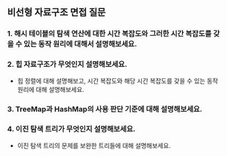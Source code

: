 ## 비선형 자료구조 면접 질문

### 1. 해시 테이블의 탐색 연산에 대한 시간 복잡도와 그러한 시간 복잡도를 갖을 수 있는 동작 원리에 대해서 설명해보세요.

### 2. 힙 자료구조가 무엇인지 설명해보세요.
- 힙 정렬에 대해 설명해보고, 시간 복잡도와 해당 시간 복잡도를 갖을 수 있는 동작 원리에 대해 설명해보세요.

### 3. TreeMap과 HashMap의 사용 판단 기준에 대해 설명해보세요.

### 4. 이진 탐색 트리가 무엇인지 설명해보세요.
- 이진 탐색 트리의 문제를 보완한 트리들에 대해 설명해보세요.